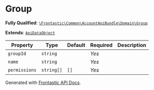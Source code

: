 #  Group

**Fully Qualified**: [`\Frontastic\Common\AccountApiBundle\Domain\Group`](../../../../src/php/AccountApiBundle/Domain/Group.php)

**Extends**: [`ApiDataObject`](../../CoreBundle/Domain/ApiDataObject.md)

Property|Type|Default|Required|Description
--------|----|-------|--------|-----------
`groupId` | `string` |  | *Yes* | 
`name` | `string` |  | *Yes* | 
`permissions` | `string[]` | `[]` | *Yes* | 

Generated with [Frontastic API Docs](https://github.com/FrontasticGmbH/apidocs).
